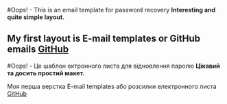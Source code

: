 #Oops! - This is an email template for password recovery
**Interesting and quite simple layout.**

My first layout is E-mail templates or GitHub emails [GitHub](https://alexhlv.github.io/EmailTemplates/)
------------------------------------------------------------
#Oops! - Це шаблон ектронного листа для відновлення паролю
**Цікавий та досить простий макет.**

Моя перша верстка E-mail templates або розсилки електронного листа [GitHub](https://alexhlv.github.io/EmailTemplates/)
